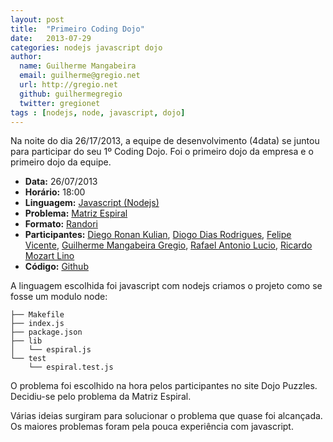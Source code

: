 ```yaml
---
layout: post
title:  "Primeiro Coding Dojo"
date:   2013-07-29
categories: nodejs javascript dojo
author:
  name: Guilherme Mangabeira
  email: guilherme@gregio.net
  url: http://gregio.net
  github: guilhermegregio
  twitter: gregionet
tags : [nodejs, node, javascript, dojo]
---
```


Na noite do dia 26/17/2013, a equipe de desenvolvimento (4data) se juntou para participar do seu 1º Coding Dojo. Foi o primeiro dojo da empresa e o primeiro dojo da equipe.

* **Data:** 26/07/2013
* **Horário:** 18:00
* **Linguagem:** [Javascript (Nodejs)][1]
* **Problema:** [Matriz Espiral][2]
* **Formato:** [Randori][3]
* **Participantes:** [Diego Ronan Kulian][4], [Diogo Dias Rodrigues][5], [Felipe Vicente][10], [Guilherme Mangabeira Gregio][6], [Rafael Antonio Lucio][7], [Ricardo Mozart Lino][8]
* **Código:** [Github][9]

A linguagem escolhida foi javascript com nodejs criamos o projeto como se fosse um modulo node:

    ├── Makefile
    ├── index.js
    ├── package.json
    ├── lib
    │   └── espiral.js
    └── test
        └── espiral.test.js

O problema foi escolhido na hora pelos participantes no site Dojo Puzzles. Decidiu-se pelo problema da Matriz Espiral.

Várias ideias surgiram para solucionar o problema que quase foi alcançada. Os maiores problemas foram pela pouca experiência com javascript.

[1]: http://nodejs.org
[2]: http://dojopuzzles.com/problemas/exibe/matriz-espiral/
[3]: http://apoie.org/DojoFormatos.html
[4]: https://github.com/dronan
[5]: https://github.com/diogordias
[6]: https://github.com/guilhermegregio
[7]: https://github.com/RafaelLucio
[8]: https://github.com/ricardo-lino
[9]: https://github.com/4data/dojos
[10]: https://github.com/felipetv2